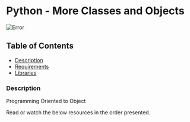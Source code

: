 # Python - More Classes and Objects
![Error](https://s3.amazonaws.com/intranet-projects-files/holbertonschool-higher-level_programming+/246/giphy-4.gif)

## Table of Contents
* [Description](#description)
* [Requirements](#requirements)
* [Libraries](#libraries)

### Description
Programming Oriented to Object

Read or watch the below resources in the order presented.